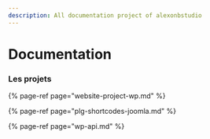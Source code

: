 ```yaml
---
description: All documentation project of alexonbstudio
---
```


# Documentation

### Les projets

{% page-ref page="website-project-wp.md" %}

{% page-ref page="plg-shortcodes-joomla.md" %}

{% page-ref page="wp-api.md" %}



